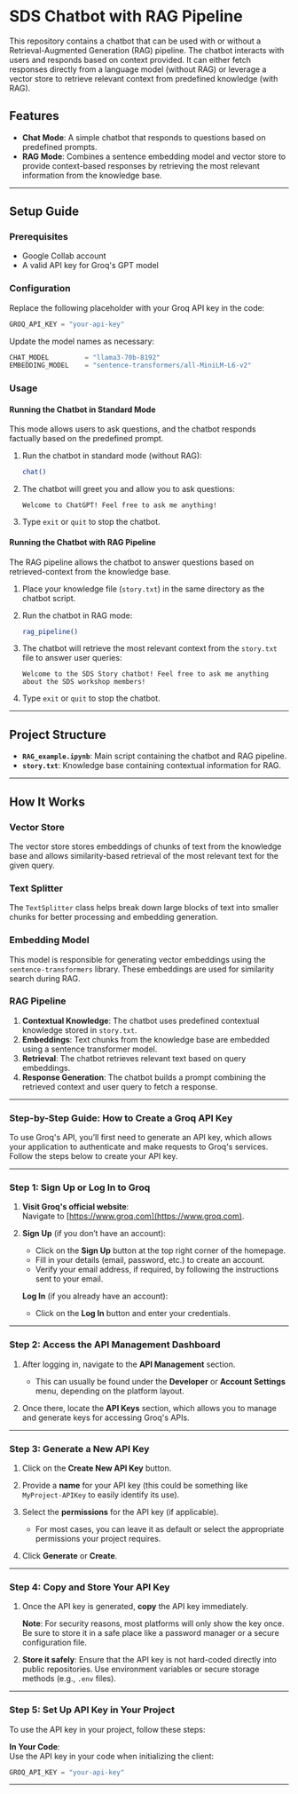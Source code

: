 # SDS Chatbot with RAG Pipeline

This repository contains a chatbot that can be used with or without a Retrieval-Augmented Generation (RAG) pipeline. The chatbot interacts with users and responds based on context provided. It can either fetch responses directly from a language model (without RAG) or leverage a vector store to retrieve relevant context from predefined knowledge (with RAG).

## Features
- **Chat Mode**: A simple chatbot that responds to questions based on predefined prompts.
- **RAG Mode**: Combines a sentence embedding model and vector store to provide context-based responses by retrieving the most relevant information from the knowledge base.

---

## Setup Guide

### Prerequisites
- Google Collab account
- A valid API key for Groq's GPT model

### Configuration

Replace the following placeholder with your Groq API key in the code:
```python
GROQ_API_KEY = "your-api-key"
```

Update the model names as necessary:
```python
CHAT_MODEL         = "llama3-70b-8192"
EMBEDDING_MODEL    = "sentence-transformers/all-MiniLM-L6-v2"
```

### Usage

#### Running the Chatbot in Standard Mode

This mode allows users to ask questions, and the chatbot responds factually based on the predefined prompt.

1. Run the chatbot in standard mode (without RAG):
    ```bash
    chat()
    ```

2. The chatbot will greet you and allow you to ask questions:
    ```plaintext
    Welcome to ChatGPT! Feel free to ask me anything!
    ```

3. Type `exit` or `quit` to stop the chatbot.

#### Running the Chatbot with RAG Pipeline

The RAG pipeline allows the chatbot to answer questions based on retrieved-context from the knowledge base.

1. Place your knowledge file (`story.txt`) in the same directory as the chatbot script.
2. Run the chatbot in RAG mode:
    ```bash
    rag_pipeline()
    ```

3. The chatbot will retrieve the most relevant context from the `story.txt` file to answer user queries:
    ```plaintext
    Welcome to the SDS Story chatbot! Feel free to ask me anything about the SDS workshop members!
    ```

4. Type `exit` or `quit` to stop the chatbot.

---

## Project Structure

- **`RAG_example.ipynb`**: Main script containing the chatbot and RAG pipeline.
- **`story.txt`**: Knowledge base containing contextual information for RAG.

---

## How It Works

### Vector Store
The vector store stores embeddings of chunks of text from the knowledge base and allows similarity-based retrieval of the most relevant text for the given query.

### Text Splitter
The `TextSplitter` class helps break down large blocks of text into smaller chunks for better processing and embedding generation.

### Embedding Model
This model is responsible for generating vector embeddings using the `sentence-transformers` library. These embeddings are used for similarity search during RAG.

### RAG Pipeline
1. **Contextual Knowledge**: The chatbot uses predefined contextual knowledge stored in `story.txt`.
2. **Embeddings**: Text chunks from the knowledge base are embedded using a sentence transformer model.
3. **Retrieval**: The chatbot retrieves relevant text based on query embeddings.
4. **Response Generation**: The chatbot builds a prompt combining the retrieved context and user query to fetch a response.

---

### Step-by-Step Guide: How to Create a Groq API Key

To use Groq's API, you’ll first need to generate an API key, which allows your application to authenticate and make requests to Groq's services. Follow the steps below to create your API key.

---

### Step 1: Sign Up or Log In to Groq

1. **Visit Groq's official website**:  
   Navigate to [https://www.groq.com](https://www.groq.com).
   
2. **Sign Up** (if you don’t have an account):  
   - Click on the **Sign Up** button at the top right corner of the homepage.
   - Fill in your details (email, password, etc.) to create an account.
   - Verify your email address, if required, by following the instructions sent to your email.
   
   **Log In** (if you already have an account):  
   - Click on the **Log In** button and enter your credentials.

---

### Step 2: Access the API Management Dashboard

1. After logging in, navigate to the **API Management** section.
   - This can usually be found under the **Developer** or **Account Settings** menu, depending on the platform layout.

2. Once there, locate the **API Keys** section, which allows you to manage and generate keys for accessing Groq's APIs.

---

### Step 3: Generate a New API Key

1. Click on the **Create New API Key** button.

2. Provide a **name** for your API key (this could be something like `MyProject-APIKey` to easily identify its use).

3. Select the **permissions** for the API key (if applicable).  
   - For most cases, you can leave it as default or select the appropriate permissions your project requires.

4. Click **Generate** or **Create**.

---

### Step 4: Copy and Store Your API Key

1. Once the API key is generated, **copy** the API key immediately.
   
   **Note**: For security reasons, most platforms will only show the key once. Be sure to store it in a safe place like a password manager or a secure configuration file.

2. **Store it safely**: Ensure that the API key is not hard-coded directly into public repositories. Use environment variables or secure storage methods (e.g., `.env` files).

---

### Step 5: Set Up API Key in Your Project

To use the API key in your project, follow these steps:

**In Your Code**:  
   Use the API key in your code when initializing the client:
   ```python
   GROQ_API_KEY = "your-api-key"
   ```







---
